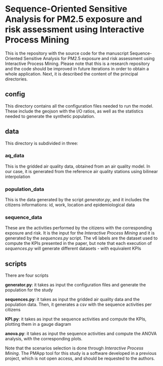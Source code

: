 # Sequence-Oriented Sensitive Analysis for PM2.5 exposure and risk assessment using Interactive Process Mining 

This is the repository with the source code for the manuscript Sequence-Oriented Sensitive Analysis for PM2.5 exposure and risk assessment using Interactive Process Mining. Please note that this is a research repository and the code should be improved in future iterations in order to obtain a whole application. Next, it is described the content of the principal directories.

## config

This directory contains all the configuration files needed to run the model. These include the geojson with the I/O ratios, as well as the statistics needed to generate the synthetic population.

## data

This directory is subdivided in three:

### aq_data

This is the gridded air quality data, obtained from an air quality model. In our case, it is generated from the reference air quality stations using bilinear interpolation

### population_data

This is the data generated by the script *generator.py*, and it includes the citizens informations: id, work, location and epidemiological data

### sequence_data

These are the activities performed by the citizens with the corresponding exposure and risk. It is the input for the *Interactive Process Mining* and it is generated by the *sequences.py* script. The v6 labels are the dataset used to compute the KPIs presented in the paper, but note that each execution of *sequences.py* will generate different datasets - with equivalent KPIs

## scripts

There are four scripts

**generator.py**: it takes as input the configuration files and generate the population for the study

**sequences.py**: it takes as input the gridded air quality data and the population data. Then, it generates a csv with the sequence activities per citizens

**KPI.py**: it takes as input the sequence activities and compute the KPIs, plotting them in a gauge diagram

**anova.py**: it takes as input the sequence activities and compute the ANOVA analysis, with the corresponding plots.

Note that the scenarios selection is done through *Interactive Process Mining*. The PMApp tool for this study is a software developed in a previous project, which is not open access, and should be requested to the authors.

